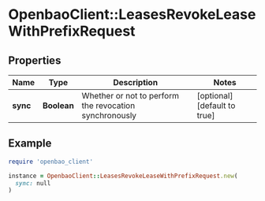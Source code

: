 # OpenbaoClient::LeasesRevokeLeaseWithPrefixRequest

## Properties

| Name | Type | Description | Notes |
| ---- | ---- | ----------- | ----- |
| **sync** | **Boolean** | Whether or not to perform the revocation synchronously | [optional][default to true] |

## Example

```ruby
require 'openbao_client'

instance = OpenbaoClient::LeasesRevokeLeaseWithPrefixRequest.new(
  sync: null
)
```

